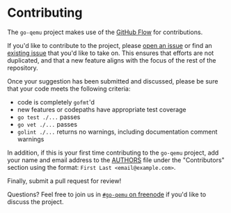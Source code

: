 Contributing
============

The `go-qemu` project makes use of the [GitHub Flow](https://guides.github.com/introduction/flow/)
for contributions.

If you'd like to contribute to the project, please
[open an issue](https://github.com/digitalocean/go-qemu/issues/new) or find an
[existing issue](https://github.com/digitalocean/go-qemu/issues) that you'd like
to take on.  This ensures that efforts are not duplicated, and that a new feature
aligns with the focus of the rest of the repository.

Once your suggestion has been submitted and discussed, please be sure that your
code meets the following criteria:
  - code is completely `gofmt`'d
  - new features or codepaths have appropriate test coverage
  - `go test ./...` passes
  - `go vet ./...` passes
  - `golint ./...` returns no warnings, including documentation comment warnings

In addition, if this is your first time contributing to the `go-qemu` project,
add your name and email address to the
[AUTHORS](https://github.com/digitalocean/go-qemu/blob/master/AUTHORS) file
under the "Contributors" section using the format:
`First Last <email@example.com>`.

Finally, submit a pull request for review!

Questions?  Feel free to join us in [`#go-qemu` on freenode](https://webchat.freenode.net/)
if you'd like to discuss the project.
